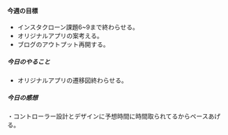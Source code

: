 #### 今週の目標
* インスタクローン課題6~9まで終わらせる。
* オリジナルアプリの案考える。
* ブログのアウトプット再開する。

##### 今日のやること
* オリジナルアプリの遷移図終わらせる。

##### 今日の感想
・コントローラー設計とデザインに予想時間に時間取られてるからペースあげる。
